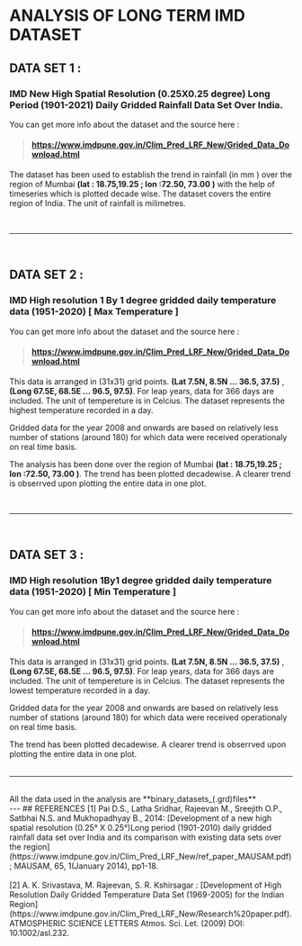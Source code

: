 # ANALYSIS OF LONG TERM  IMD DATASET 
## **DATA SET 1** :

### IMD New High Spatial Resolution (0.25X0.25 degree) Long Period (1901-2021) Daily Gridded Rainfall Data Set Over India.
You can get more info about the dataset and the source here : 
> #### https://www.imdpune.gov.in/Clim_Pred_LRF_New/Grided_Data_Download.html 

The dataset has been used to establish the trend in rainfall (in mm ) over the region of Mumbai **(lat : 18.75,19.25 ; lon :72.50, 73.00  )** with the help of timeseries which is plotted decade wise. The dataset covers the entire region of India. The unit of rainfall is milimetres. 


<br>


---

<br>

## **DATA SET 2** :

### IMD High resolution 1 By 1 degree gridded daily temperature data (1951-2020) [ Max Temperature ]

You can get more info about the dataset and the source here : 
> #### https://www.imdpune.gov.in/Clim_Pred_LRF_New/Grided_Data_Download.html 

This data is arranged in (31x31) grid points. **(Lat 7.5N, 8.5N ... 36.5, 37.5)** ,  **(Long 67.5E, 68.5E ... 96.5, 97.5)**.  For leap years, data for 366 days are included. The unit of tempereture is in Celcius. The dataset represents the highest temperature recorded in a day.

Gridded data for the year 2008 and onwards are based on relatively less number of stations (around 180) for which data were received operationaly on real time basis.

The analysis has been done over the region of Mumbai **(lat : 18.75,19.25 ; lon :72.50, 73.00  )**. The trend has been plotted decadewise. A clearer trend is obserrved upon plotting the entire data in one plot.
<br>

<br>

---
<br>

## **DATA SET 3** :

### IMD High resolution 1By1 degree gridded daily temperature data (1951-2020) [ Min Temperature ]

You can get more info about the dataset and the source here : 
> #### https://www.imdpune.gov.in/Clim_Pred_LRF_New/Grided_Data_Download.html 

This data is arranged in (31x31) grid points. **(Lat 7.5N, 8.5N ... 36.5, 37.5)** ,  **(Long 67.5E, 68.5E ... 96.5, 97.5)**.  For leap years, data for 366 days are included. The unit of tempereture is in Celcius. The dataset represents the lowest temperature recorded in a day.

Gridded data for the year 2008 and onwards are based on relatively less number of stations (around 180) for which data were received operationaly on real time basis.

The trend has been plotted decadewise. A clearer trend is obserrved upon plotting the entire data in one plot.
<br>
<br>

---
<br>
All the data used in the analysis are **binary_datasets_(.grd)files**
<br>
---
## REFERENCES
[1] Pai D.S., Latha Sridhar, Rajeevan M., Sreejith O.P., Satbhai N.S. and Mukhopadhyay B., 2014: [Development of a new high spatial resolution (0.25° X 0.25°)Long period (1901-2010) daily gridded rainfall data set over India and its comparison with existing data sets over the region](https://www.imdpune.gov.in/Clim_Pred_LRF_New/ref_paper_MAUSAM.pdf); MAUSAM, 65, 1(January 2014), pp1-18.
<br>
<br>
[2] A. K. Srivastava, M. Rajeevan, S. R. Kshirsagar : [Development of High Resolution Daily Gridded Temperature Data Set (1969-2005) for the Indian Region](https://www.imdpune.gov.in/Clim_Pred_LRF_New/Research%20paper.pdf). ATMOSPHERIC SCIENCE LETTERS Atmos. Sci. Let. (2009) DOI: 10.1002/asl.232.
